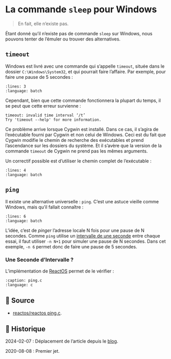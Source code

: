 # La commande `sleep` pour Windows

> En fait, elle n’existe pas.

Étant donné qu’il n’existe pas de commande `sleep` sur Windows, nous pouvons tenter de l’émuler ou trouver des alternatives.

## `timeout`

Windows est livré avec une commande qui s’appelle `timeout`, située dans le dossier `C:\Windows\System32`, et qui pourrait faire l’affaire. Par exemple, pour faire une pause de 5 secondes :

```{literalinclude} snippets/la-commande-sleep.bat
:lines: 3
:language: batch
```

Cependant, bien que cette commande fonctionnera la plupart du temps, il se peut que cette erreur survienne :

```{code-block}
timeout: invalid time interval ‘/t’
Try 'timeout --help' for more information.
```

Ce problème arrive lorsque Cygwin est installé. Dans ce cas, il s’agira de l’exécutable fourni par Cygwin et non celui de Windows. Ceci est du fait que Cygwin modifie le chemin de recherche des exécutables et prend l’ascendance sur les dossiers du système. Et il s’avère que la version de la commande `timeout` de Cygwin ne prend pas les mêmes arguments.

Un correctif possible est d’utiliser le chemin complet de l’exécutable :

```{literalinclude} snippets/la-commande-sleep.bat
:lines: 4
:language: batch
```

## `ping`

Il existe une alternative universelle : `ping`. C’est une astuce vieille comme Windows, mais qu’il fallait connaître :

```{literalinclude} snippets/la-commande-sleep.bat
:lines: 6
:language: batch
```

L’idée, c’est de *pinger* l’adresse locale N fois pour une pause de N secondes.
Comme `ping` utilise un [intervalle de une seconde](une-seconde-dintervalle) entre chaque essai, il faut utiliser `-n N+1` pour simuler une pause de N secondes. Dans cet exemple, `-n 6` permet donc de faire une pause de 5 secondes.

### Une Seconde d’Intervalle ?

L’implémentation de [ReactOS](https://reactos.org) permet de le vérifier :

```{literalinclude} snippets/la-commande-sleep.c
:caption: ping.c
:language: c
```

## 🎣 Source

- [reactos/reactos ping.c](https://github.com/reactos/reactos/blob/893a3c9d030fd8b078cbd747eeefd3f6ce57e560/base/applications/network/ping/ping.c#L145-L155).

## 📜 Historique

2024-02-07
: Déplacement de l’article depuis le [blog](https://www.tiger-222.fr/?d=2019/10/17/16/53/57-la-commande-sleep).

2020-08-08
: Premier jet.
